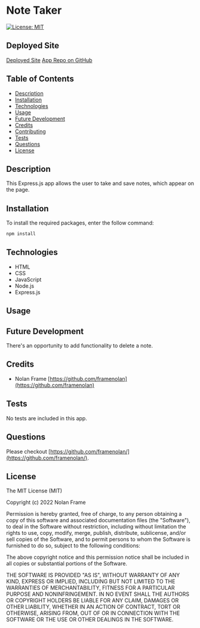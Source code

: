 # Note Taker

[![License: MIT](https://img.shields.io/badge/License-MIT-yellow.svg)](https://opensource.org/licenses/MIT)

## Deployed Site

[Deployed Site](https://fierce-tor-46795.herokuapp.com/)
[App Repo on GitHub](https://github.com/framenolan/note-taker)

## Table of Contents
* [Description](#description)
* [Installation](#installation)
* [Technologies](#technologies)
* [Usage](#usage)
* [Future Development](#future-development)
* [Credits](#credits)
* [Contributing](#contributing)
* [Tests](#tests)
* [Questions](#questions)
* [License](#license)

## Description

This Express.js app allows the user to take and save notes, which appear on the page. 

## Installation

To install the required packages, enter the follow command:

```md
npm install
```

## Technologies

- HTML
- CSS
- JavaScript
- Node.js
- Express.js

## Usage



## Future Development

There's an opportunity to add functionality to delete a note.

## Credits

- Nolan Frame [https://github.com/framenolan](https://github.com/framenolan)

## Tests

No tests are included in this app.

## Questions

Please checkout [https://github.com/framenolan/](https://github.com/framenolan/).

## License

The MIT License (MIT)

Copyright (c) 2022 Nolan Frame

Permission is hereby granted, free of charge, to any person obtaining a copy of this software and associated documentation files (the "Software"), to deal in the Software without restriction, including without limitation the rights to use, copy, modify, merge, publish, distribute, sublicense, and/or sell copies of the Software, and to permit persons to whom the Software is furnished to do so, subject to the following conditions:

The above copyright notice and this permission notice shall be included in all copies or substantial portions of the Software.

THE SOFTWARE IS PROVIDED "AS IS", WITHOUT WARRANTY OF ANY KIND, EXPRESS OR IMPLIED, INCLUDING BUT NOT LIMITED TO THE WARRANTIES OF MERCHANTABILITY, FITNESS FOR A PARTICULAR PURPOSE AND NONINFRINGEMENT. IN NO EVENT SHALL THE AUTHORS OR COPYRIGHT HOLDERS BE LIABLE FOR ANY CLAIM, DAMAGES OR OTHER LIABILITY, WHETHER IN AN ACTION OF CONTRACT, TORT OR OTHERWISE, ARISING FROM, OUT OF OR IN CONNECTION WITH THE SOFTWARE OR THE USE OR OTHER DEALINGS IN THE SOFTWARE.